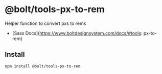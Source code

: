 # @bolt/tools-px-to-rem

Helper function to convert pxs to rems

- [Sass Docs](https://www.boltdesignsystem.com/docs/#tools: px-to-rem)

## Install

```bash
npm install @bolt/tools-px-to-rem
```
